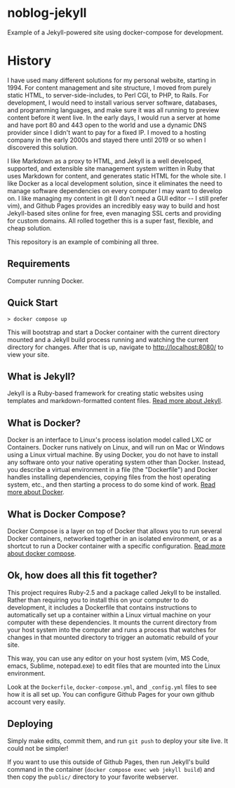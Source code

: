 # noblog-jekyll
Example of a Jekyll-powered site using docker-compose for development.

# History

I have used many different solutions for my personal website, starting in 1994. For content management and site structure, I moved from purely static HTML, to server-side-includes, to Perl CGI, to PHP, to Rails. For development, I would need to install various server software, databases, and programming languages, and make sure it was all running to preview content before it went live. In the early days, I would run a server at home and have port 80 and 443 open to the world and use a dynamic DNS provider since I didn't want to pay for a fixed IP. I moved to a hosting company in the early 2000s and stayed there until 2019 or so when I discovered this solution.

I like Markdown as a proxy to HTML, and Jekyll is a well developed, supported, and extensible site management system written in Ruby that uses Markdown for content, and generates static HTML for the whole site. I like Docker as a local development solution, since it eliminates the need to manage software dependencies on every computer I may want to develop on. I like managing my content in git (I don't need a GUI editor -- I still prefer vim), and Github Pages provides an incredibly easy way to build and host Jekyll-based sites online for free, even managing SSL certs and providing for custom domains. All rolled together this is a super fast, flexible, and cheap solution.

This repository is an example of combining all three.

## Requirements
Computer running Docker.

## Quick Start
```
> docker compose up
```
This will bootstrap and start a Docker container with the current directory mounted and a Jekyll build process running and watching the current directory for changes. After that is up, navigate to [http://localhost:8080/](http://localhost:8080/) to view your site.

## What is Jekyll?
Jekyll is a Ruby-based framework for creating static websites using templates and markdown-formatted content files.
[Read more about Jekyll](https://jekyllrb.com/).

## What is Docker?
Docker is an interface to Linux's process isolation model called LXC or Containers. Docker runs natively on Linux, and will run on Mac or Windows using a Linux virtual machine. By using Docker, you do not have to install any software onto your native operating system other than Docker. Instead, you describe a virtual environment in a file (the "Dockerfile") and Docker handles installing dependencies, copying files from the host operating system, etc., and then starting a process to do some kind of work. [Read more about Docker](https://www.docker.com/).

## What is Docker Compose?
Docker Compose is a layer on top of Docker that allows you to run several Docker containers, networked together in an isolated environment, or as a shortcut to run a Docker container with a specific configuration. [Read more about docker compose](https://docs.docker.com/compose/).

## Ok, how does all this fit together?
This project requires Ruby-2.5 and a package called Jekyll to be installed. Rather than requiring you to install this on your computer to do development, it includes a Dockerfile that contains instructions to automatically set up a container within a Linux virtual machine on your computer with these dependencies. It mounts the current directory from your host system into the computer and runs a process that watches for changes in that mounted directory to trigger an automatic rebuild of your site.

This way, you can use any editor on your host system (vim, MS Code, emacs, Sublime, notepad.exe) to edit files that are mounted into the Linux environment.

Look at the `Dockerfile`, `docker-compose.yml`, and `_config.yml` files to see how it is all set up. You can configure Github Pages for your own github account very easily.

## Deploying
Simply make edits, commit them, and run `git push` to deploy your site live. It could not be simpler!

If you want to use this outside of Github Pages, then run Jekyll's build command in the container (`docker compose exec web jekyll build`) and then copy the `public/` directory to your favorite webserver.
